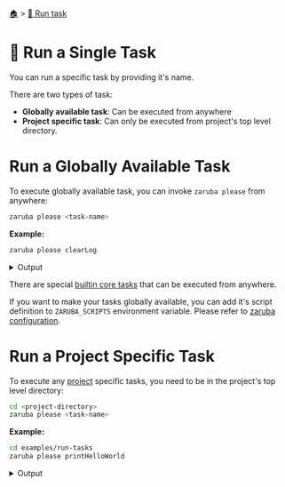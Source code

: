 <!--startTocHeader-->
[🏠](../README.md) > [🏃 Run task](README.md)
# 🍺 Run a Single Task
<!--endTocHeader-->

You can run a specific task by providing it's name.

There are two types of task:

* __Globally available task__: Can be executed from anywhere
* __Project specific task__: Can only be executed from project's top level directory.

# Run a Globally Available Task

To execute globally available task, you can invoke `zaruba please` from anywhere:

```bash
zaruba please <task-name>
```

__Example:__

<!--startCode-->
```bash
zaruba please clearLog
```
 
<details>
<summary>Output</summary>
 
```````
Job Starting...
 Elapsed Time: 2.031µs
 Current Time: 06:54:39
  Run  'clearLog' command on /home/gofrendi/zaruba/docs
   clearLog              06:54:39.918 Log removed
  Successfully running  'clearLog' command
  Job Running...
 Elapsed Time: 104.534546ms
 Current Time: 06:54:40
  
  Job Complete!!! 
  Terminating
  Job Ended...
 Elapsed Time: 305.84787ms
 Current Time: 06:54:40
zaruba please clearLog
```````
</details>
<!--endCode-->

 There are special [builtin core tasks](../core-tasks/README.md) that can be executed from anywhere.
 
 If you want to make your tasks globally available, you can add it's script definition to `ZARUBA_SCRIPTS` environment variable. Please refer to [zaruba configuration](../configuration.md).

# Run a Project Specific Task

To execute any [project](./project/README.md) specific tasks, you need to be in the project's top level directory:

```bash
cd <project-directory>
zaruba please <task-name>
```

__Example:__

<!--startCode-->
```bash
cd examples/run-tasks
zaruba please printHelloWorld
```
 
<details>
<summary>Output</summary>
 
```````
Job Starting...
 Elapsed Time: 1.612µs
 Current Time: 06:54:40
  Run  'printHelloWorld' command on /home/gofrendi/zaruba/docs/examples/run-tasks
   printHelloWorld       06:54:40.395 hello world
  Successfully running  'printHelloWorld' command
  Job Running...
 Elapsed Time: 102.035427ms
 Current Time: 06:54:40
  
  Job Complete!!! 
  Terminating
  Job Ended...
 Elapsed Time: 213.326649ms
 Current Time: 06:54:40
zaruba please printHelloWorld
```````
</details>
<!--endCode-->


<!--startTocSubTopic-->
<!--endTocSubTopic-->